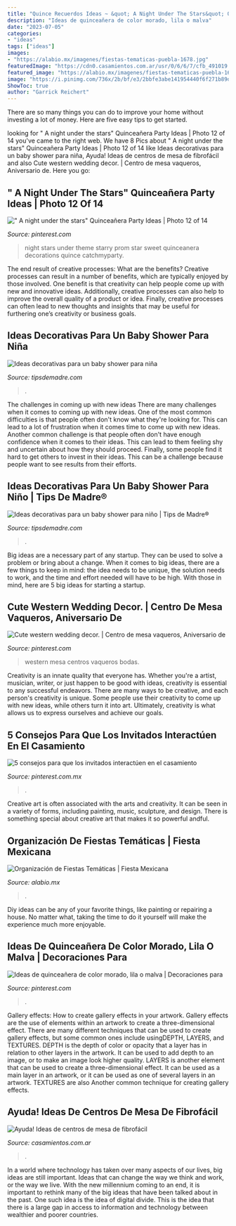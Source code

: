 ```yaml
---
title: "Quince Recuerdos Ideas ~ &quot; A Night Under The Stars&quot; Quinceañera Party Ideas"
description: "Ideas de quinceañera de color morado, lila o malva"
date: "2023-07-05"
categories:
- "ideas"
tags: ["ideas"]
images:
- "https://alabio.mx/imagenes/fiestas-tematicas-puebla-1678.jpg"
featuredImage: "https://cdn0.casamientos.com.ar/usr/0/6/6/7/cfb_491019.jpg"
featured_image: "https://alabio.mx/imagenes/fiestas-tematicas-puebla-1678.jpg"
image: "https://i.pinimg.com/736x/2b/bf/e3/2bbfe3abe141954440f6f271b89da49b.jpg"
ShowToc: true
author: "Garrick Reichert"
---
```



There are so many things you can do to improve your home without investing a lot of money. Here are five easy tips to get started.

	

		
looking for &quot; A night under the stars&quot; Quinceañera Party Ideas | Photo 12 of 14 you've came to the right web. We have 8 Pics about &quot; A night under the stars&quot; Quinceañera Party Ideas | Photo 12 of 14 like Ideas decorativas para un baby shower para niña, Ayuda! Ideas de centros de mesa de fibrofácil and also Cute western wedding decor. | Centro de mesa vaqueros, Aniversario de. Here you go:
		
    
## &quot; A Night Under The Stars&quot; Quinceañera Party Ideas | Photo 12 Of 14

<img loading=lazy src="https://i.pinimg.com/736x/cd/1a/c6/cd1ac65341b1203ad8becd25a2e070a3.jpg" onerror="this.onerror=null;this.src='https://tse1.mm.bing.net/th?id=OIP.xML_OZIJBvlB6A_G6QngBQHaLG&amp;pid=15.1';" alt="&quot; A night under the stars&quot; Quinceañera Party Ideas | Photo 12 of 14">

_Source: pinterest.com_

>night stars under theme starry prom star sweet quinceanera decorations quince catchmyparty. 

	

The end result of creative processes: What are the benefits?
Creative processes can result in a number of benefits, which are typically enjoyed by those involved. One benefit is that creativity can help people come up with new and innovative ideas. Additionally, creative processes can also help to improve the overall quality of a product or idea. Finally, creative processes can often lead to new thoughts and insights that may be useful for furthering one’s creativity or business goals.

    
## Ideas Decorativas Para Un Baby Shower Para Niña

<img loading=lazy src="http://tipsdemadre.com/wp-content/uploads/2015/07/regalobabyshowernina.jpg" onerror="this.onerror=null;this.src='https://tse4.mm.bing.net/th?id=OIP.9eAKuuvhwcGYaJupbvwxtwHaLG&amp;pid=15.1';" alt="Ideas decorativas para un baby shower para niña">

_Source: tipsdemadre.com_

>. 

	

The challenges in coming up with new ideas
There are many challenges when it comes to coming up with new ideas. One of the most common difficulties is that people often don't know what they're looking for. This can lead to a lot of frustration when it comes time to come up with new ideas. Another common challenge is that people often don't have enough confidence when it comes to their ideas. This can lead to them feeling shy and uncertain about how they should proceed. Finally, some people find it hard to get others to invest in their ideas. This can be a challenge because people want to see results from their efforts.

    
## Ideas Decorativas Para Un Baby Shower Para Niño | Tips De Madre®

<img loading=lazy src="https://tipsdemadre.com/wp-content/uploads/2015/08/babyshower-postre-regalo.jpg" onerror="this.onerror=null;this.src='https://tse2.mm.bing.net/th?id=OIP.cqUkaGGP9YG_FDhWVUMizQHaPF&amp;pid=15.1';" alt="Ideas decorativas para un baby shower para niño | Tips de Madre®">

_Source: tipsdemadre.com_

>. 

	

Big ideas are a necessary part of any startup. They can be used to solve a problem or bring about a change. When it comes to big ideas, there are a few things to keep in mind: the idea needs to be unique, the solution needs to work, and the time and effort needed will have to be high. With those in mind, here are 5 big ideas for starting a startup.

    
## Cute Western Wedding Decor. | Centro De Mesa Vaqueros, Aniversario De

<img loading=lazy src="https://i.pinimg.com/736x/eb/04/01/eb0401fa67e4e07e2650236ba8d3ec89--old-western-decor-western-cowboy.jpg" onerror="this.onerror=null;this.src='https://tse1.mm.bing.net/th?id=OIP.csAAjHglqcabcj_dxbcARQHaLH&amp;pid=15.1';" alt="Cute western wedding decor. | Centro de mesa vaqueros, Aniversario de">

_Source: pinterest.com_

>western mesa centros vaqueros bodas. 

	

Creativity is an innate quality that everyone has. Whether you're a artist, musician, writer, or just happen to be good with ideas, creativity is essential to any successful endeavors. There are many ways to be creative, and each person's creativity is unique. Some people use their creativity to come up with new ideas, while others turn it into art. Ultimately, creativity is what allows us to express ourselves and achieve our goals.

    
## 5 Consejos Para Que Los Invitados Interactúen En El Casamiento

<img loading=lazy src="https://i.pinimg.com/736x/2b/bf/e3/2bbfe3abe141954440f6f271b89da49b.jpg" onerror="this.onerror=null;this.src='https://tse3.mm.bing.net/th?id=OIP.oGcR3tk_OPcyUOZCBoqvggHaLH&amp;pid=15.1';" alt="5 consejos para que los invitados interactúen en el casamiento">

_Source: pinterest.com.mx_

>. 

	

Creative art is often associated with the arts and creativity. It can be seen in a variety of forms, including painting, music, sculpture, and design. There is something special about creative art that makes it so powerful andful.

    
## Organización De Fiestas Temáticas | Fiesta Mexicana

<img loading=lazy src="https://alabio.mx/imagenes/fiestas-tematicas-puebla-1678.jpg" onerror="this.onerror=null;this.src='https://tse1.mm.bing.net/th?id=OIP.Lh9JbDkc2F3ijs2uMb9afwHaLH&amp;pid=15.1';" alt="Organización de Fiestas Temáticas | Fiesta Mexicana">

_Source: alabio.mx_

>. 

	

Diy ideas can be any of your favorite things, like painting or repairing a house. No matter what, taking the time to do it yourself will make the experience much more enjoyable.

    
## Ideas De Quinceañera De Color Morado, Lila O Malva | Decoraciones Para

<img loading=lazy src="https://i.pinimg.com/736x/4f/e7/ad/4fe7ad37486140c17860cffc1c593952.jpg" onerror="this.onerror=null;this.src='https://tse1.mm.bing.net/th?id=OIP.c8KGeLeBLwxyGy3WThgbPwHaJ4&amp;pid=15.1';" alt="Ideas de quinceañera de color morado, lila o malva | Decoraciones para">

_Source: pinterest.com_

>. 

	

Gallery effects: How to create gallery effects in your artwork.
Gallery effects are the use of elements within an artwork to create a three-dimensional effect. There are many different techniques that can be used to create gallery effects, but some common ones include usingDEPTH, LAYERS, and TEXTURES.
 DEPTH is the depth of color or opacity that a layer has in relation to other layers in the artwork. It can be used to add depth to an image, or to make an image look higher quality. LAYERS is another element that can be used to create a three-dimensional effect. It can be used as a main layer in an artwork, or it can be used as one of several layers in an artwork. TEXTURES are also Another common technique for creating gallery effects.

    
## Ayuda! Ideas De Centros De Mesa De Fibrofácil

<img loading=lazy src="https://cdn0.casamientos.com.ar/usr/0/6/6/7/cfb_491019.jpg" onerror="this.onerror=null;this.src='https://tse2.mm.bing.net/th?id=OIP.VQyvOn5mwhnhUYIQmW6GKgHaJ4&amp;pid=15.1';" alt="Ayuda! Ideas de centros de mesa de fibrofácil">

_Source: casamientos.com.ar_

>. 

	

In a world where technology has taken over many aspects of our lives, big ideas are still important. Ideas that can change the way we think and work, or the way we live. With the new millennium coming to an end, it is important to rethink many of the big ideas that have been talked about in the past. One such idea is the idea of digital divide. This is the idea that there is a large gap in access to information and technology between wealthier and poorer countries.

